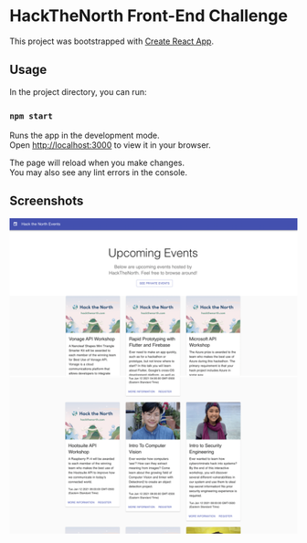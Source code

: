 # HackTheNorth Front-End Challenge

This project was bootstrapped with [Create React App](https://github.com/facebook/create-react-app).

## Usage

In the project directory, you can run:

### `npm start`

Runs the app in the development mode.\
Open [http://localhost:3000](http://localhost:3000) to view it in your browser.

The page will reload when you make changes.\
You may also see any lint errors in the console.

## Screenshots
![webpage1](./demo/htn1.png)
![webpage2](./demo/htn2.png)
